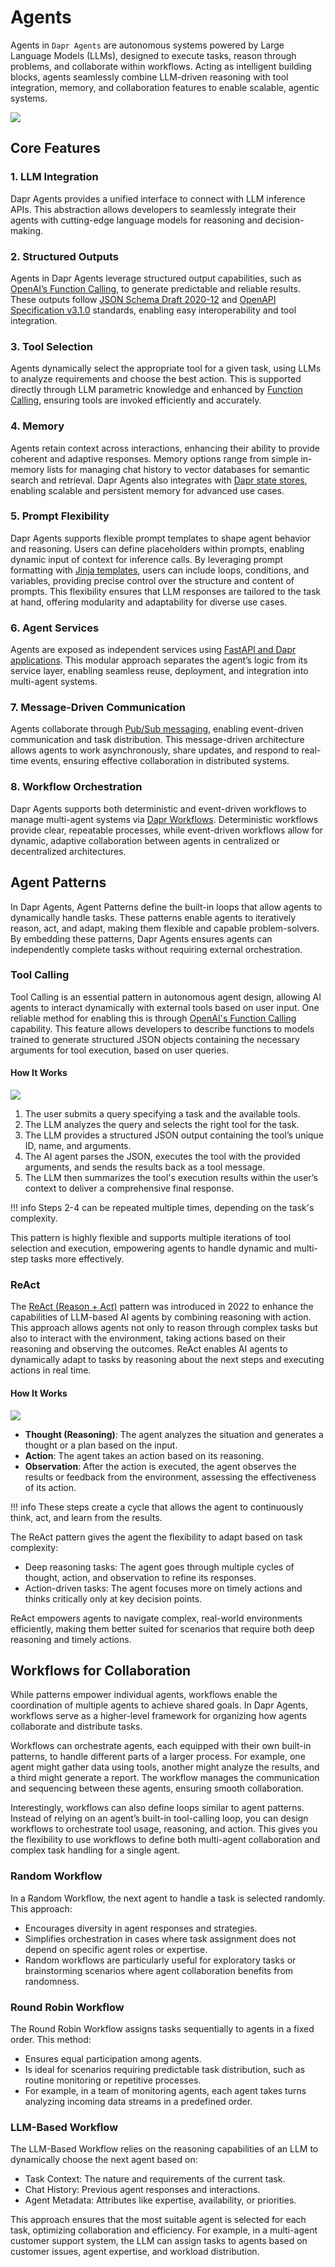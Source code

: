 # Agents

Agents in `Dapr Agents` are autonomous systems powered by Large Language Models (LLMs), designed to execute tasks, reason through problems, and collaborate within workflows. Acting as intelligent building blocks, agents seamlessly combine LLM-driven reasoning with tool integration, memory, and collaboration features to enable scalable, agentic systems.

![](../img/concepts-agents.png)

## Core Features

### 1. LLM Integration

Dapr Agents provides a unified interface to connect with LLM inference APIs. This abstraction allows developers to seamlessly integrate their agents with cutting-edge language models for reasoning and decision-making.

### 2. Structured Outputs

Agents in Dapr Agents leverage structured output capabilities, such as [OpenAI’s Function Calling](https://platform.openai.com/docs/guides/function-calling), to generate predictable and reliable results. These outputs follow [JSON Schema Draft 2020-12](https://json-schema.org/draft/2020-12/release-notes.html) and [OpenAPI Specification v3.1.0](https://github.com/OAI/OpenAPI-Specification) standards, enabling easy interoperability and tool integration.

### 3. Tool Selection

Agents dynamically select the appropriate tool for a given task, using LLMs to analyze requirements and choose the best action. This is supported directly through LLM parametric knowledge and enhanced by [Function Calling](https://platform.openai.com/docs/guides/function-calling), ensuring tools are invoked efficiently and accurately.

### 4. Memory

Agents retain context across interactions, enhancing their ability to provide coherent and adaptive responses. Memory options range from simple in-memory lists for managing chat history to vector databases for semantic search and retrieval. Dapr Agents also integrates with [Dapr state stores](https://docs.dapr.io/developing-applications/building-blocks/state-management/howto-get-save-state/), enabling scalable and persistent memory for advanced use cases.

### 5. Prompt Flexibility

Dapr Agents supports flexible prompt templates to shape agent behavior and reasoning. Users can define placeholders within prompts, enabling dynamic input of context for inference calls. By leveraging prompt formatting with [Jinja templates](https://jinja.palletsprojects.com/en/stable/templates/), users can include loops, conditions, and variables, providing precise control over the structure and content of prompts. This flexibility ensures that LLM responses are tailored to the task at hand, offering modularity and adaptability for diverse use cases.

### 6. Agent Services

Agents are exposed as independent services using [FastAPI and Dapr applications](https://docs.dapr.io/developing-applications/sdks/python/python-sdk-extensions/python-fastapi/). This modular approach separates the agent’s logic from its service layer, enabling seamless reuse, deployment, and integration into multi-agent systems.

### 7. Message-Driven Communication

Agents collaborate through [Pub/Sub messaging](https://docs.dapr.io/developing-applications/building-blocks/pubsub/pubsub-overview/), enabling event-driven communication and task distribution. This message-driven architecture allows agents to work asynchronously, share updates, and respond to real-time events, ensuring effective collaboration in distributed systems.

### 8. Workflow Orchestration

Dapr Agents supports both deterministic and event-driven workflows to manage multi-agent systems via [Dapr Workflows](https://docs.dapr.io/developing-applications/building-blocks/workflow/workflow-overview/). Deterministic workflows provide clear, repeatable processes, while event-driven workflows allow for dynamic, adaptive collaboration between agents in centralized or decentralized architectures.

## Agent Patterns

In Dapr Agents, Agent Patterns define the built-in loops that allow agents to dynamically handle tasks. These patterns enable agents to iteratively reason, act, and adapt, making them flexible and capable problem-solvers. By embedding these patterns, Dapr Agents ensures agents can independently complete tasks without requiring external orchestration.

### Tool Calling

Tool Calling is an essential pattern in autonomous agent design, allowing AI agents to interact dynamically with external tools based on user input. One reliable method for enabling this is through [OpenAI's Function Calling](https://platform.openai.com/docs/guides/function-calling) capability. This feature allows developers to describe functions to models trained to generate structured JSON objects containing the necessary arguments for tool execution, based on user queries.

#### How It Works

![](../img/concepts_agents_toolcall_flow.png)

1. The user submits a query specifying a task and the available tools.
2. The LLM analyzes the query and selects the right tool for the task.
3. The LLM provides a structured JSON output containing the tool’s unique ID, name, and arguments.
4. The AI agent parses the JSON, executes the tool with the provided arguments, and sends the results back as a tool message.
5. The LLM then summarizes the tool's execution results within the user’s context to deliver a comprehensive final response.

!!! info
    Steps 2-4 can be repeated multiple times, depending on the task's complexity.

This pattern is highly flexible and supports multiple iterations of tool selection and execution, empowering agents to handle dynamic and multi-step tasks more effectively.

### ReAct

The [ReAct (Reason + Act)](https://arxiv.org/pdf/2210.03629.pdf) pattern was introduced in 2022 to enhance the capabilities of LLM-based AI agents by combining reasoning with action. This approach allows agents not only to reason through complex tasks but also to interact with the environment, taking actions based on their reasoning and observing the outcomes. ReAct enables AI agents to dynamically adapt to tasks by reasoning about the next steps and executing actions in real time.

#### How It Works

![](../img/concepts_agents_react_flow.png)

* **Thought (Reasoning)**: The agent analyzes the situation and generates a thought or a plan based on the input.
* **Action**: The agent takes an action based on its reasoning.
* **Observation**: After the action is executed, the agent observes the results or feedback from the environment, assessing the effectiveness of its action.

!!! info
    These steps create a cycle that allows the agent to continuously think, act, and learn from the results.

The ReAct pattern gives the agent the flexibility to adapt based on task complexity:

* Deep reasoning tasks: The agent goes through multiple cycles of thought, action, and observation to refine its responses.
* Action-driven tasks: The agent focuses more on timely actions and thinks critically only at key decision points.

ReAct empowers agents to navigate complex, real-world environments efficiently, making them better suited for scenarios that require both deep reasoning and timely actions.

## Workflows for Collaboration

While patterns empower individual agents, workflows enable the coordination of multiple agents to achieve shared goals. In Dapr Agents, workflows serve as a higher-level framework for organizing how agents collaborate and distribute tasks.

Workflows can orchestrate agents, each equipped with their own built-in patterns, to handle different parts of a larger process. For example, one agent might gather data using tools, another might analyze the results, and a third might generate a report. The workflow manages the communication and sequencing between these agents, ensuring smooth collaboration.

Interestingly, workflows can also define loops similar to agent patterns. Instead of relying on an agent’s built-in tool-calling loop, you can design workflows to orchestrate tool usage, reasoning, and action. This gives you the flexibility to use workflows to define both multi-agent collaboration and complex task handling for a single agent.

### Random Workflow

In a Random Workflow, the next agent to handle a task is selected randomly. This approach:

* Encourages diversity in agent responses and strategies.
* Simplifies orchestration in cases where task assignment does not depend on specific agent roles or expertise.
* Random workflows are particularly useful for exploratory tasks or brainstorming scenarios where agent collaboration benefits from randomness.

### Round Robin Workflow

The Round Robin Workflow assigns tasks sequentially to agents in a fixed order. This method:

* Ensures equal participation among agents.
* Is ideal for scenarios requiring predictable task distribution, such as routine monitoring or repetitive processes.
* For example, in a team of monitoring agents, each agent takes turns analyzing incoming data streams in a predefined order.

### LLM-Based Workflow

The LLM-Based Workflow relies on the reasoning capabilities of an LLM to dynamically choose the next agent based on:

* Task Context: The nature and requirements of the current task.
* Chat History: Previous agent responses and interactions.
* Agent Metadata: Attributes like expertise, availability, or priorities.

This approach ensures that the most suitable agent is selected for each task, optimizing collaboration and efficiency. For example, in a multi-agent customer support system, the LLM can assign tasks to agents based on customer issues, agent expertise, and workload distribution.
